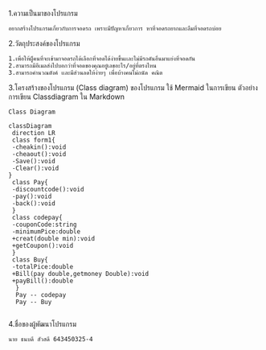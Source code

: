 1.ความเป็นมาของโปรแกรม
  ```
 อยากสร้างโปรแกรมเกี่ยวกับการจอดรถ เพราะมีปัญหาเกี่ยวการ หาที่จอดรถยากและลืมที่จอดรถบ่อย 
  ```
2.วัตถุประสงค์ของโปรแกรม
 ```
 1.เพื่อให้ผู็คนที่จะเข้ามาจอดรถได้เลือกที่จอดได้ง่ายขึ้นเเละไม่มีรถคันอื่นมาแย่งที่จอดกัน
 2.สามารถมีอีเมลส่งไปบอกว่าที่จอดของคุณอยู๋เลขอะไร/อยู่ที่ตรงไหน
 3.สามารถคำนวณตังค์ เเละมีส่วนลดให้ง่ายๆ เพื่อบ้างคนไม่ถนัด คณิต 
 ```
3.โครงสร้างของโปรแกรม (Class diagram) ของโปรแกรม ใช้ Mermaid ในการเขียน ตัวอย่าง การเขียน Classdiagram ใน Markdown
 ```mermaid
Class Diagram

classDiagram
  direction LR
  class form1{
  -cheakin():void
  -cheaout():void
  -Save():void
  -Clear():void
}
  class Pay{
  -discountcode():void
  -pay():void
  -back():void
  }
  class codepay{
  -couponCode:string
  -minimumPice:double
  +creat(double min):void
  +getCoupon():void
  }
  class Buy{
  -totalPice:double
  +Bill(pay double,getmoney Double):void
  +payBill():double
   }
   Pay -- codepay
   Pay -- Buy
   
  ```
 4.ชื่อของผู้พัฒนาโปรแกรม
  ```
 นาย ธนบดี สัวสดี 643450325-4
  ```
